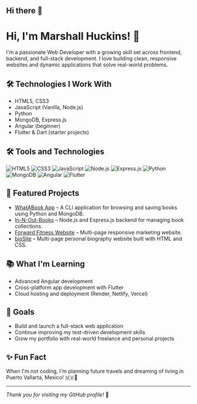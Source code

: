 ## Hi there 👋

# Hi, I'm Marshall Huckins! 👋

I'm a passionate Web Developer with a growing skill set across frontend, backend, and full-stack development. I love building clean, responsive websites and dynamic applications that solve real-world problems.

## 🛠️ Technologies I Work With
- HTML5, CSS3
- JavaScript (Vanilla, Node.js)
- Python
- MongoDB, Express.js
- Angular (beginner)
- Flutter & Dart (starter projects)

## 🛠️ Tools and Technologies

<p align="left">
  <img src="https://img.shields.io/badge/HTML5-E34F26?style=for-the-badge&logo=html5&logoColor=white" alt="HTML5"/>
  <img src="https://img.shields.io/badge/CSS3-1572B6?style=for-the-badge&logo=css3&logoColor=white" alt="CSS3"/>
  <img src="https://img.shields.io/badge/JavaScript-F7DF1E?style=for-the-badge&logo=javascript&logoColor=black" alt="JavaScript"/>
  <img src="https://img.shields.io/badge/Node.js-339933?style=for-the-badge&logo=nodedotjs&logoColor=white" alt="Node.js"/>
  <img src="https://img.shields.io/badge/Express.js-000000?style=for-the-badge&logo=express&logoColor=white" alt="Express.js"/>
  <img src="https://img.shields.io/badge/Python-3776AB?style=for-the-badge&logo=python&logoColor=white" alt="Python"/>
  <img src="https://img.shields.io/badge/MongoDB-4EA94B?style=for-the-badge&logo=mongodb&logoColor=white" alt="MongoDB"/>
  <img src="https://img.shields.io/badge/Angular-DD0031?style=for-the-badge&logo=angular&logoColor=white" alt="Angular"/>
  <img src="https://img.shields.io/badge/Flutter-02569B?style=for-the-badge&logo=flutter&logoColor=white" alt="Flutter"/>
</p>


## 🚀 Featured Projects
- [WhatABook App](https://github.com/marshallhuckins/csd-310) – A CLI application for browsing and saving books using Python and MongoDB.
- [In-N-Out-Books](https://github.com/marshallhuckins/web-420) – Node.js and Express.js backend for managing book collections.
- [Forward Fitness Website](https://github.com/marshallhuckins/fitness) – Multi-page responsive marketing website.
- [bioSite](https://github.com/marshallhuckins/bioSite) – Multi-page personal biography website built with HTML and CSS.

## 📚 What I'm Learning
- Advanced Angular development
- Cross-platform app development with Flutter
- Cloud hosting and deployment (Render, Netlify, Vercel)

## 🎯 Goals
- Build and launch a full-stack web application
- Continue improving my test-driven development skills
- Grow my portfolio with real-world freelance and personal projects

## ✨ Fun Fact
When I'm not coding, I'm planning future travels and dreaming of living in Puerto Vallarta, Mexico! 🇲🇽🌴

---

*Thank you for visiting my GitHub profile!* 🚀
